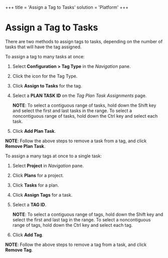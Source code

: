 +++
title = 'Assign a Tag to Tasks'
solution = 'Platform'
+++

# Assign a Tag to Tasks

There are two methods to assign tags to tasks, depending on the number
of tasks that will have the tag assigned.

To assign a tag to many tasks at once:

1.  Select **Configuration \> Tag Type** in the *Navigation* pane.

2.  Click the icon for the Tag Type.

3.  Click **Assign to Tasks** for the tag.

4.  Select a **PLAN TASK ID** on the *Tag Plan Task Assignments* page.
    
    **NOTE**: To select a contiguous range of tasks, hold down the Shift
    key and select the first and last tasks in the range. To select a
    noncontiguous range of tasks, hold down the Ctrl key and select each
    task.

5.  Click **Add Plan Task**.

**NOTE**: Follow the above steps to remove a task from a tag, and click
**Remove Plan Task**.

To assign a many tags at once to a single task:

1.  Select **Project** in *Navigation* pane.

2.  Click **Plans** for a project.

3.  Click **Tasks** for a plan.

4.  Click **Assign Tags** for a task.

5.  Select a **TAG ID**.
    
    **NOTE**: To select a contiguous range of tags, hold down the Shift
    key and select the first and last tag in the range. To select a
    noncontiguous range of tags, hold down the Ctrl key and select each
    tag.

6.  Click **Add Tag**.

**NOTE**: Follow the above steps to remove a tag from a task, and click
**Remove Tag**.
